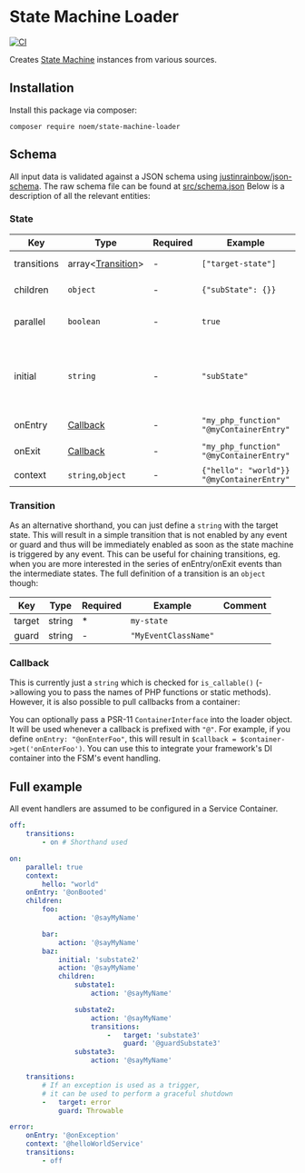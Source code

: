 # State Machine Loader

[![CI](https://github.com/NoemPHP/state-machine-loader/actions/workflows/ci.yml/badge.svg)](https://github.com/NoemPHP/state-machine-loader/actions/workflows/ci.yml)

Creates [State Machine](https://noemphp.github.io/state-machine/) instances from various sources.

## Installation

Install this package via composer:

`composer require noem/state-machine-loader`

## Schema

All input data is validated against a JSON schema
using [justinrainbow/json-schema](https://github.com/justinrainbow/json-schema). The raw schema file can be found
at [src/schema.json](https://github.com/NoemPHP/state-machine-loader/blob/master/src/schema.json)
Below is a description of all the relevant entities:

### State

| Key         | Type                             | Required | Example                                        | Comment                                                                                                                            |
|-------------|----------------------------------|---------|------------------------------------------------|------------------------------------------------------------------------------------------------------------------------------------|
| transitions | array<[Transition](#transition)> | -       | `["target-state"]`                             | Define which states can be reached from this state                                                                                 |
| children    | `object`                         | -       | `{"subState": {}}`                             | `Dictionary<string,State>`. Recursion                                                                                              |
| parallel    | `boolean`                        | -       | `true`                                         | Flag this state as parallel.<br>All of its children will be active at the same time                                                |
| initial     | `string`                         | -       | `"subState"`                                   | Only used for hierarchical states.<br>Determines which child state is initially active.<br> Defaults to the first child if omitted |
| onEntry     | [Callback](#callback)            | -       | `"my_php_function"`<br>`"@myContainerEntry"`   | An action to run when this state is entered.                                                                                       |
| onExit      | [Callback](#callback)            | -       | `"my_php_function"`<br>`"@myContainerEntry"`   | An action to run when this state is exited.                                                                                        |
| context     | `string`,`object`                | - | `{"hello": "world"}}`<br>`"@myContainerEntry"` | Initial context data.                                                                                                              |

### Transition

As an alternative shorthand, you can just define a `string` with the target state. This will result in a simple
transition that is not enabled by any event or guard and thus will be immediately enabled as soon as the state machine
is triggered by any event. This can be useful for chaining transitions, eg. when you are more interested in the series
of enEntry/onExit events than the intermediate states. The full definition of a transition is an `object` though:

|Key|Type|Required|Example|Comment  |
|---|---|---|---|---|
|target|string| * | `my-state` |   |
|guard|string| - |`"MyEventClassName"`|   |

### Callback

This is currently just a `string` which is checked for `is_callable()` (->allowing you to pass the names of PHP
functions or static methods). However, it is also possible to pull callbacks from a container:

You can optionally pass a PSR-11 `ContainerInterface` into the loader object. It will be used whenever a callback is
prefixed with `"@"`. For example, if you define `onEntry: "@onEnterFoo"`, this will result
in `$callback = $container->get('onEnterFoo')`. You can use this to integrate your framework's DI container into the
FSM's event handling.

## Full example

All event handlers are assumed to be configured in a Service Container.

<!-- EXAMPLE -->

```yaml
off:
    transitions:
        - on # Shorthand used

on:
    parallel: true
    context:
        hello: "world"
    onEntry: '@onBooted'
    children:
        foo:
            action: '@sayMyName'

        bar:
            action: '@sayMyName'
        baz:
            initial: 'substate2'
            action: '@sayMyName'
            children:
                substate1:
                    action: '@sayMyName'

                substate2:
                    action: '@sayMyName'
                    transitions:
                        -   target: 'substate3'
                            guard: '@guardSubstate3'
                substate3:
                    action: '@sayMyName'

    transitions:
        # If an exception is used as a trigger,
        # it can be used to perform a graceful shutdown
        -   target: error
            guard: Throwable

error:
    onEntry: '@onException'
    context: '@helloWorldService'
    transitions:
        - off
```

<!-- EXAMPLE -->
